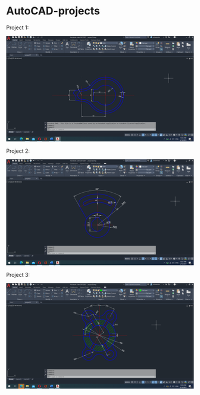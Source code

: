 # AutoCAD-projects

Project 1:

<img src="https://github.com/VoinaLiviu/AutoCAD-projects/blob/main/project1.png">

Project 2:

<img src="https://github.com/VoinaLiviu/AutoCAD-projects/blob/main/project2.png">

Project 3:

<img src="https://github.com/VoinaLiviu/AutoCAD-projects/blob/main/project3.png">
